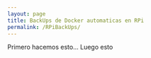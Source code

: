 ```yaml
---
layout: page
title: BackUps de Docker automaticas en RPi 
permalink: /RPiBackUps/
---
```

Primero hacemos esto...
Luego esto
